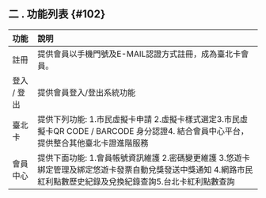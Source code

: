 ## **二 . 功能列表** {#102}

| 功能 | 說明 |
| :--- | :--- |
| 註冊 |提供會員以手機門號及E-MAIL認證方式註冊，成為臺北卡會員。|
| 登入 / 登出 |提供會員登入/登出系統功能|
| 臺北卡 |提供下列功能: 1.市民虛擬卡申請 2.虛擬卡樣式選定3.市民虛擬卡QR CODE / BARCODE 身分認證4. 結合會員中心平台， 提供整合其他臺北卡證進階服務
|會員中心|提供下面功能: 1.會員帳號資訊維護 2.密碼變更維護 3.悠遊卡綁定管理及綁定悠遊卡發票自動兌獎發送中獎通知 4.網路市民紅利點數歷史紀錄及兌換紀錄查詢5.台北卡紅利點數查詢|
